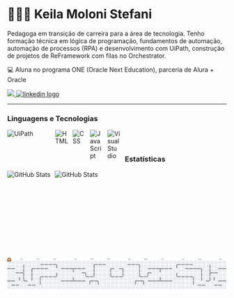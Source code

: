 # 👩🏻‍💻 Keila Moloni Stefani 

Pedagoga em transição de carreira para a área de tecnologia. Tenho formação técnica em lógica de programação, fundamentos de automação, automação de processos (RPA) e desenvolvimento com UiPath, construção de projetos de ReFramework com filas no Orchestrator.

💻 Aluna no programa ONE (Oracle Next Education), parceria de Alura + Oracle

</p>
<div align="left">
  <a href="https://autorakmstephen@gmail.com" class="mail"/>
    <img src="https://img.shields.io/badge/Gmail-333333?style=for-the-badge&logo=gmail&logoColor=red"/>
  <a href="https://www.linkedin.com/in/keila-moloni-stefani/" target="_blank">
    <img src="https://img.shields.io/static/v1?message=LinkedIn&logo=linkedin&label=&color=0077B5&logoColor=white&labelColor=&style=for-the-badge" height="35" alt="linkedin logo"/>
  </a>
</div>

---

### Linguagens e Tecnologias
<img 
    align="left" 
    alt="UiPath"
    title="UiPath" 
    width="60px" 
    style="padding-right: 50px;" 
    src="https://1000logos.net/wp-content/uploads/2024/08/UiPath-Logo.png"
/>


<img 
    align="left" 
    alt="HTML"
    title="HTML" 
    width="30px" 
    style="padding-right: 10px;" 
    src="https://cdn.jsdelivr.net/gh/devicons/devicon@latest/icons/html5/html5-original.svg" 
/>
<img 
    align="left" 
    alt="CSS" 
    title="CSS"
    width="30px" 
    style="padding-right: 10px;" 
    src="https://cdn.jsdelivr.net/gh/devicons/devicon@latest/icons/css3/css3-original.svg" 
/>
<img 
    align="left" 
    alt="JavaScript" 
    title="JavaScript"
    width="30px" 
    style="padding-right: 10px;" 
    src="https://cdn.jsdelivr.net/gh/devicons/devicon@latest/icons/javascript/javascript-original.svg" 
/>

<img
     align="left" 
    alt="VisualStudio" 
    title="VisualStudio"
    width="30px" 
    style="padding-right: 10px;" 
    src= "https://cdn.jsdelivr.net/gh/devicons/devicon@latest/icons/vscode/vscode-original.svg"      
/>
          
<br/>
<br/>

### Estatísticas

<p>
  <img 
    align="left" 
    alt="GitHub Stats" 
    height="200" 
    style="padding-right: 10px;" 
    src="https://github-readme-stats.vercel.app/api?username=Keila-Moloni-Stefani&show_icons=true&theme=radical&include_all_commits=true&locale=pt-br" 
  />

<img 
      align="left" 
      alt="GitHub Stats" 
      height="200" 
      src="https://github-readme-stats.vercel.app/api/top-langs/?username=Keila-Moloni-Stefani&theme=radical&layout=compact&custom_title=Tecnologias&langs_count=9" 
  />

###

<picture>
  <source media="(prefers-color-scheme: dark)" srcset="https://raw.githubusercontent.com/Keila-Moloni-Stefani/Keila-Moloni-Stefani/output/pacman-contribution-graph-dark.svg">
  <source media="(prefers-color-scheme: light)" srcset="https://raw.githubusercontent.com/Keila-Moloni-Stefani/Keila-Moloni-Stefani/output/pacman-contribution-graph.svg">
  <img alt="pacman contribution graph" src="https://raw.githubusercontent.com/Keila-Moloni-Stefani/Keila-Moloni-Stefani/output/pacman-contribution-graph.svg">
</picture>

###

